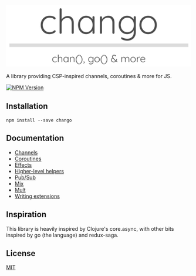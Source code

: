 ![chango logo](logo.png?raw=true)

  A library providing CSP-inspired channels, coroutines & more for JS.

  [![NPM Version][npm-image]][npm-url]


## Installation

```
npm install --save chango
```

## Documentation

 - [Channels](docs/channels.md)
 - [Coroutines](docs/coroutines.md)
 - [Effects](docs/effects.md)
 - [Higher-level helpers](docs/utils.md)
 - [Pub/Sub](docs/pub_sub.md)
 - [Mix](docs/mix.md)
 - [Mult](docs/mult.md)
 - [Writing extensions](docs/extensions.md)

## Inspiration

This library is heavily inspired by Clojure's core.async, with other bits inspired by go (the language) and redux-saga.


## License

  [MIT](LICENSE)


[npm-image]: https://img.shields.io/npm/v/chango.svg
[npm-url]: https://npmjs.org/package/chango
